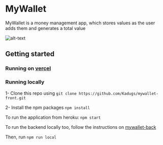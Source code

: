 # MyWallet

MyWallet is a money management app, which stores values as the user adds them and generates a total value

![alt-text](https://github.com/Kadugs/mywallet-front/blob/main/Captura%20de%20tela%20de%202021-11-29%2016-39-50.png)

## Getting started

### Running on [vercel](https://my-wallet-front-end-virid.vercel.app/)

### Running locally
1- Clone this repo using `git clone https://github.com/Kadugs/mywallet-front.git`

2- Install the npm packages `npm install`

To run the application from heroku: `npm start`

To run the backend locally too, follow the instructions on [mywallet-back](https://github.com/Kadugs/myeallet-back)

Then, run `npm run local`
